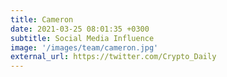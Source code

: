 ```yaml
---
title: Cameron
date: 2021-03-25 08:01:35 +0300
subtitle: Social Media Influence
image: '/images/team/cameron.jpg'
external_url: https://twitter.com/Crypto_Daily
---
```


